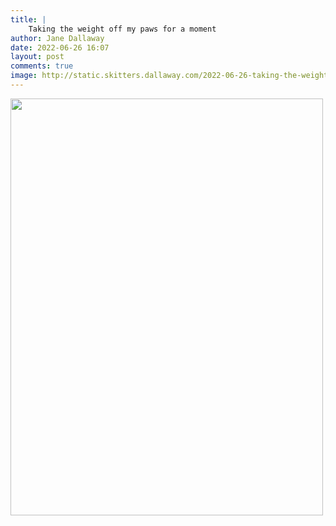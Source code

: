 ```yaml
---
title: |
    Taking the weight off my paws for a moment
author: Jane Dallaway
date: 2022-06-26 16:07
layout: post
comments: true
image: http://static.skitters.dallaway.com/2022-06-26-taking-the-weight-off-my-paws-for-a-moment-fullsize-0.jpeg
---
```


<a href="http://static.skitters.dallaway.com/2022-06-26-taking-the-weight-off-my-paws-for-a-moment-fullsize-0.jpeg"><img src="http://static.skitters.dallaway.com/2022-06-26-taking-the-weight-off-my-paws-for-a-moment-thumb-0.jpeg" width="500" height="667"></a>



